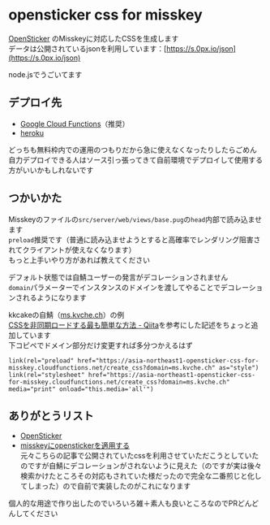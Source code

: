 # opensticker css for misskey
[OpenSticker](https://opensticker.0px.io/) のMisskeyに対応したCSSを生成します  
データは公開されているjsonを利用しています：[https://s.0px.io/json](https://s.0px.io/json)  

node.jsでうごいてます

## デプロイ先
- [Google Cloud Functions](https://asia-northeast1-opensticker-css-for-misskey.cloudfunctions.net/create_css)（推奨）
- [heroku](https://opensticker-css-misskey.herokuapp.com/style.css)  

どっちも無料枠内での運用のつもりだから急に使えなくなったりしたらごめん  
自力デプロイできる人はソース引っ張ってきて自前環境でデプロイして使用する方がいいかもしれないです

## つかいかた
Misskeyのファイルの`src/server/web/views/base.pug`の`head`内部で読み込ませます  
`preload`推奨です（普通に読み込ませようとすると高確率でレンダリング阻害されてクライアントが使えなくなります）  
もっと上手いやり方があれば教えてください

デフォルト状態では自鯖ユーザーの発言がデコレーションされません  
`domain`パラメーターでインスタンスのドメインを渡してやることでデコレーションされるようになります  

kkcakeの自鯖（[ms.kvche.ch](https://ms.kvche.ch)）の例  
[CSSを非同期ロードする最も簡単な方法 - Qiita](https://qiita.com/rana_kualu/items/95a7adf8420ea2b9f657)を参考にした記述をちょっと追加しています  
下コピペでドメイン部分だけ変更すれば多分つかえるはず  

```pug
link(rel="preload" href="https://asia-northeast1-opensticker-css-for-misskey.cloudfunctions.net/create_css?domain=ms.kvche.ch" as="style")
link(rel="stylesheet" href="https://asia-northeast1-opensticker-css-for-misskey.cloudfunctions.net/create_css?domain=ms.kvche.ch" media="print" onload="this.media='all'")
```

## ありがとうリスト
- [OpenSticker](https://opensticker.0px.io/)  
- [misskeyにopenstickerを適用する](https://www.kaias1jp.com/entry/2020/09/22/105034)  
元々こちらの記事で公開されていたcssを利用させていただこうとしていたのですが自鯖にデコレーションがされないように見えた（のですが実は後々検索かけたところその対応もされていた様だったので完全な二番煎じと化してしまった）ので自前で実装したのがこれになります

個人的な用途で作り出したのでいろいろ雑＋素人も良いところなのでPRどんどんしてください